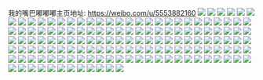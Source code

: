 我的嘴巴嘟嘟嘟主页地址: https://weibo.com/u/5553882160 
![](https://wx4.sinaimg.cn/mw2000/0063Rwswgy1h98bt109nej30u014pgs1.jpg) 
![](https://wx4.sinaimg.cn/mw2000/0063Rwswgy1h96v04236lj30u0140n4a.jpg) 
![](https://wx4.sinaimg.cn/mw2000/0063Rwswgy1h96v038209j30u01407b8.jpg) 
![](https://wx4.sinaimg.cn/mw2000/0063Rwswgy1h96v02rwnej30u0140tff.jpg) 
![](https://wx4.sinaimg.cn/mw2000/0063Rwswgy1h96v03qtusj30u014045j.jpg) 
![](https://wx4.sinaimg.cn/mw2000/0063Rwswgy1h95vzmjjnaj31400u014i.jpg) 
![](https://wx4.sinaimg.cn/mw2000/0063Rwswgy1h95vzlup0kj31400u0k2k.jpg) 
![](https://wx4.sinaimg.cn/mw2000/0063Rwswgy1h93ry5ykc3j30u0140gx8.jpg) 
![](https://wx4.sinaimg.cn/mw2000/0063Rwswgy1h8xx7s3bfjj30jw10adjh.jpg) 
![](https://wx4.sinaimg.cn/mw2000/0063Rwswgy1h8xx97vcecj30j716w0vo.jpg) 
![](https://wx4.sinaimg.cn/mw2000/0063Rwswgy1h8xx9k89q9j31400u0wmy.jpg) 
![](https://wx4.sinaimg.cn/mw2000/0063Rwswgy1h8wue762d7j30u0140agi.jpg) 
![](https://wx4.sinaimg.cn/mw2000/0063Rwswgy1h8wue7xnxwj30u0140ai9.jpg) 
![](https://wx4.sinaimg.cn/mw2000/0063Rwswgy1h8wue7kbnpj30u0140ahe.jpg) 
![](https://wx4.sinaimg.cn/mw2000/0063Rwswgy1h8pqyhwgohj30u0140ah3.jpg) 
![](https://wx4.sinaimg.cn/mw2000/0063Rwswgy1h8pqyi9bp0j30u0140tfu.jpg) 
![](https://wx4.sinaimg.cn/mw2000/0063Rwswgy1h8pqyiypitj30u01407bb.jpg) 
![](https://wx4.sinaimg.cn/mw2000/0063Rwswgy1h8pqyjcb1ej30u0140467.jpg) 
![](https://wx4.sinaimg.cn/mw2000/0063Rwswgy1h852f1zftej30kg0sm78y.jpg) 
![](https://wx4.sinaimg.cn/mw2000/0063Rwswgy1h7aemyjvsjj30u0140tdx.jpg) 
![](https://wx4.sinaimg.cn/mw2000/0063Rwswgy1h7aemz1g1pj30u0140tei.jpg) 
![](https://wx4.sinaimg.cn/mw2000/0063Rwswgy1h7aen00soij30u0140grz.jpg) 
![](https://wx4.sinaimg.cn/mw2000/0063Rwswgy1h7aen0gnvdj30u01407aa.jpg) 
![](https://wx4.sinaimg.cn/mw2000/0063Rwswgy1h7990qvsh8j30u0140wjq.jpg) 
![](https://wx4.sinaimg.cn/mw2000/0063Rwswgy1h77k1ppb35j30u0140ahe.jpg) 
![](https://wx4.sinaimg.cn/mw2000/0063Rwswgy1h77k1q6pn8j30u00wqtad.jpg) 
![](https://wx4.sinaimg.cn/mw2000/0063Rwswgy1h77k1p2t4cj30u0140gox.jpg) 
![](https://wx4.sinaimg.cn/mw2000/0063Rwswgy1h76s8338etj30qb0qbtai.jpg) 
![](https://wx4.sinaimg.cn/mw2000/0063Rwswgy1h756ilov6mj305k05kq2t.jpg) 
![](https://wx4.sinaimg.cn/mw2000/0063Rwswgy1h73k2kmpypj30u0140jsy.jpg) 
![](https://wx4.sinaimg.cn/mw2000/0063Rwswgy1h72w10asouj30u0190qb0.jpg) 
![](https://wx4.sinaimg.cn/mw2000/0063Rwswgy1h72w0zvkx4j30u0140q4f.jpg) 
![](https://wx4.sinaimg.cn/mw2000/0063Rwswgy1h71qzspuzxj30tu13ugn8.jpg) 
![](https://wx4.sinaimg.cn/mw2000/0063Rwswgy1h71r1zq4gcj30u0140dm3.jpg) 
![](https://wx4.sinaimg.cn/mw2000/0063Rwswgy1h71r09dbp4j30tu13utf9.jpg) 
![](https://wx4.sinaimg.cn/mw2000/0063Rwswgy1h71qzafycxj30tu13u7a7.jpg) 
![](https://wx4.sinaimg.cn/mw2000/0063Rwswgy1h71qyitoemj30tu13u0xo.jpg) 
![](https://wx4.sinaimg.cn/mw2000/0063Rwswgy1h7011668xaj30u014046h.jpg) 
![](https://wx4.sinaimg.cn/mw2000/0063Rwswgy1h70117falkj30u0140jyy.jpg) 
![](https://wx4.sinaimg.cn/mw2000/0063Rwswgy1h701182jlvj30u0140gti.jpg) 
![](https://wx4.sinaimg.cn/mw2000/0063Rwswgy1h6y768tqb8j311c0n8jts.jpg) 
![](https://wx4.sinaimg.cn/mw2000/0063Rwswgy1h6seaub3p2j30tu13u45i.jpg) 
![](https://wx4.sinaimg.cn/mw2000/0063Rwswgy1h6seatvlbrj30tu13u0zk.jpg) 
![](https://wx4.sinaimg.cn/mw2000/0063Rwswgy1h6seaurlr1j30tu13u79t.jpg) 
![](https://wx4.sinaimg.cn/mw2000/0063Rwswgy1h6qp11yo60j30u0191k6k.jpg) 
![](https://wx4.sinaimg.cn/mw2000/0063Rwswgy1h6qp10udpqj30u019118r.jpg) 
![](https://wx4.sinaimg.cn/mw2000/0063Rwswgy1h6qp102durj30u014047v.jpg) 
![](https://wx4.sinaimg.cn/mw2000/0063Rwswgy1h6qp0zgoc8j30u0140jxe.jpg) 
![](https://wx4.sinaimg.cn/mw2000/0063Rwswgy1h6qp12l9epj30u0140qf0.jpg) 
![](https://wx4.sinaimg.cn/mw2000/0063Rwswgy1h6ql6wvm3ij30n01dsgrq.jpg) 
![](https://wx4.sinaimg.cn/mw2000/0063Rwswgy1h6merbji8rj33402c0x6q.jpg) 
![](https://wx4.sinaimg.cn/mw2000/0063Rwswgy1h6meta0nixj313u0tudtg.jpg) 
![](https://wx4.sinaimg.cn/mw2000/0063Rwswgy1h6mespop2oj313u0tuk4k.jpg) 
![](https://wx4.sinaimg.cn/mw2000/0063Rwswgy1h6mer3nnasj30n01dsn35.jpg) 
![](https://wx4.sinaimg.cn/mw2000/0063Rwswgy1h6mer1kqgoj32c03401kz.jpg) 
![](https://wx4.sinaimg.cn/mw2000/0063Rwswgy1h6mer2x5hmj32c0340hdt.jpg) 
![](https://wx4.sinaimg.cn/mw2000/0063Rwswgy1h6kdc4zo0ij30u0140tfa.jpg) 
![](https://wx4.sinaimg.cn/mw2000/0063Rwswgy1h6kdc5g3p5j30u014040l.jpg) 
![](https://wx4.sinaimg.cn/mw2000/0063Rwswgy1h6kdcd0t9oj30u014075f.jpg) 
![](https://wx4.sinaimg.cn/mw2000/0063Rwswgy1h6i1z2oxcwj30u0140q57.jpg) 
![](https://wx4.sinaimg.cn/mw2000/0063Rwswgy1h6i1z38d2qj30u0140wg3.jpg) 
![](https://wx4.sinaimg.cn/mw2000/0063Rwswgy1h6i1z3o57lj30u0140jsn.jpg) 
![](https://wx4.sinaimg.cn/mw2000/0063Rwswgy1h6i1z25pqhj30u0140ta9.jpg) 
![](https://wx4.sinaimg.cn/mw2000/0063Rwswgy1h6h0vse2b5j31400u0wlk.jpg) 
![](https://wx4.sinaimg.cn/mw2000/0063Rwswgy1h6fszf6ibhj30n01dstdo.jpg) 
![](https://wx4.sinaimg.cn/mw2000/0063Rwswgy1h6a1gb345dj30u01hcwfx.jpg) 
![](https://wx4.sinaimg.cn/mw2000/0063Rwswgy1h6a1gd8c2lj30u01hdtax.jpg) 
![](https://wx4.sinaimg.cn/mw2000/0063Rwswgy1h6a1gdq30ij30u00u0ab5.jpg) 
![](https://wx4.sinaimg.cn/mw2000/0063Rwswgy1h6a1gbkpukj30u01hd3zm.jpg) 
![](https://wx4.sinaimg.cn/mw2000/0063Rwswgy1h6a1gc60cmj30u018xwfo.jpg) 
![](https://wx4.sinaimg.cn/mw2000/0063Rwswgy1h6a1ge7igpj30u0190wgo.jpg) 
![](https://wx4.sinaimg.cn/mw2000/0063Rwswgy1h6a1gemn2hj30u0196myu.jpg) 
![](https://wx4.sinaimg.cn/mw2000/0063Rwswgy1h6a1gfad5bj30u0191dhs.jpg) 
![](https://wx4.sinaimg.cn/mw2000/0063Rwswgy1h6a1gfrglgj30u0190dg4.jpg) 
![](https://wx4.sinaimg.cn/mw2000/0063Rwswgy1h6a1ggqkv4j30u0190wev.jpg) 
![](https://wx4.sinaimg.cn/mw2000/0063Rwswgy1h6a1gg7icqj30u019175e.jpg) 
![](https://wx4.sinaimg.cn/mw2000/0063Rwswgy1h6a1ganm45j318y0u0mz7.jpg) 
![](https://wx4.sinaimg.cn/mw2000/0063Rwswgy1h60vl9wtwbj30u0140tgh.jpg) 
![](https://wx4.sinaimg.cn/mw2000/0063Rwswgy1h5xqob4y9gj30u0140wly.jpg) 
![](https://wx4.sinaimg.cn/mw2000/0063Rwswgy1h5xqobkjkjj30u0140ahc.jpg) 
![](https://wx4.sinaimg.cn/mw2000/0063Rwswgy1h5xqoby77mj30u0140ahp.jpg) 
![](https://wx4.sinaimg.cn/mw2000/0063Rwswgy1h5xqoarreij30u0140tfx.jpg) 
![](https://wx4.sinaimg.cn/mw2000/0063Rwswgy1h5xqo9t6qej30u0191n3p.jpg) 
![](https://wx4.sinaimg.cn/mw2000/0063Rwswgy1h5xqoaecjrj30u0140wk0.jpg) 
![](https://wx4.sinaimg.cn/mw2000/0063Rwswgy1h5tn4mysd2j31400u075o.jpg) 
![](https://wx4.sinaimg.cn/mw2000/0063Rwswgy1h5tn8k4x9fj30n01ds76x.jpg) 
![](https://wx4.sinaimg.cn/mw2000/0063Rwswgy1h3qkrq5tjyj30u0140456.jpg) 
![](https://wx4.sinaimg.cn/mw2000/0063Rwswgy1h3je349310j33402c0qv6.jpg) 
![](https://wx4.sinaimg.cn/mw2000/0063Rwswgy1h3je36ov70j32c0340x6q.jpg) 
![](https://wx4.sinaimg.cn/mw2000/0063Rwswgy1h3je31oeykj32c0340b2b.jpg) 
![](https://wx4.sinaimg.cn/mw2000/0063Rwswgy1h3icnw9livj30u0140121.jpg) 
![](https://wx4.sinaimg.cn/mw2000/0063Rwswgy1h3icnvmj2yj30u0140al4.jpg) 
![](https://wx4.sinaimg.cn/mw2000/0063Rwswgy1h33idnmo51j30u014047x.jpg) 
![](https://wx4.sinaimg.cn/mw2000/0063Rwswgy1h33idkmqoej30u012u490.jpg) 
![](https://wx4.sinaimg.cn/mw2000/0063Rwswgy1h33idmg5a3j30u0191dp8.jpg) 
![](https://wx4.sinaimg.cn/mw2000/0063Rwswgy1h33idjy2h4j30u02h4x1e.jpg) 
![](https://wx4.sinaimg.cn/mw2000/0063Rwswgy1h33idluk83j30u02i0kbf.jpg) 
![](https://wx4.sinaimg.cn/mw2000/0063Rwswgy1h33idn1s4yj30u0140gxp.jpg) 
![](https://wx4.sinaimg.cn/mw2000/0063Rwswgy1h2wlylwc2ij30u0140qdi.jpg) 
![](https://wx4.sinaimg.cn/mw2000/0063Rwswgy1h2wlypwwz1j30u0191qfl.jpg) 
![](https://wx4.sinaimg.cn/mw2000/0063Rwswgy1h2wlyno1soj30u0191akw.jpg) 
![](https://wx4.sinaimg.cn/mw2000/0063Rwswgy1h2wlyqmiuxj30u0169n7n.jpg) 
![](https://wx4.sinaimg.cn/mw2000/0063Rwswgy1h2wlyo30q5j30u013eain.jpg) 
![](https://wx4.sinaimg.cn/mw2000/0063Rwswgy1h2wlyojkr5j30u01344bd.jpg) 
![](https://wx4.sinaimg.cn/mw2000/0063Rwswgy1h2wlyn6vf2j30u02bxkcv.jpg) 
![](https://wx4.sinaimg.cn/mw2000/0063Rwswgy1h2wlyl3cqfj30u024qnfo.jpg) 
![](https://wx4.sinaimg.cn/mw2000/0063Rwswgy1h2wlyr2jz5j30u0140qdt.jpg) 
![](https://wx4.sinaimg.cn/mw2000/0063Rwswgy1h2vi0lrtecj30u0190gxu.jpg) 
![](https://wx4.sinaimg.cn/mw2000/0063Rwswgy1h2vi0qkhv8j30u0140tj1.jpg) 
![](https://wx4.sinaimg.cn/mw2000/0063Rwswgy1h2vi0kg5dnj30u012bqal.jpg) 
![](https://wx4.sinaimg.cn/mw2000/0063Rwswgy1h2vi0p6kp7j30u0140tjy.jpg) 
![](https://wx4.sinaimg.cn/mw2000/0063Rwswgy1h2vi0m82daj30u017j14e.jpg) 
![](https://wx4.sinaimg.cn/mw2000/0063Rwswgy1h2vi0pia6wj30u0140tge.jpg) 
![](https://wx4.sinaimg.cn/mw2000/0063Rwswgy1h2vi0okcnwj30u012cn6q.jpg) 
![](https://wx4.sinaimg.cn/mw2000/0063Rwswgy1h2vi0moncej30u01407gt.jpg) 
![](https://wx4.sinaimg.cn/mw2000/0063Rwswgy1h2koha1187j30n01dswhz.jpg) 
![](https://wx4.sinaimg.cn/mw2000/0063Rwswgy1h2hmneigtdj30ml0rgwh0.jpg) 
![](https://wx4.sinaimg.cn/mw2000/0063Rwswgy1h2e6hlvd4pj31o02804qp.jpg) 
![](https://wx4.sinaimg.cn/mw2000/0063Rwswgy1h2e6hdol0lj31o0280qv5.jpg) 
![](https://wx4.sinaimg.cn/mw2000/0063Rwswgy1h2e6hun0cpj316o1kwe4x.jpg) 
![](https://wx4.sinaimg.cn/mw2000/0063Rwswgy1h2e6hxo9l9j31o0280npd.jpg) 
![](https://wx4.sinaimg.cn/mw2000/0063Rwswgy1h2crylf1zaj31o02807wh.jpg) 
![](https://wx4.sinaimg.cn/mw2000/0063Rwswgy1h2cryjlpfoj31o0280b29.jpg) 
![](https://wx4.sinaimg.cn/mw2000/0063Rwswgy1h297kpocq7j32c03404qr.jpg) 
![](https://wx4.sinaimg.cn/mw2000/0063Rwswgy1h260efu4ctj31o0280e81.jpg) 
![](https://wx4.sinaimg.cn/mw2000/0063Rwswgy1h260edfxs7j31o0280hdt.jpg) 
![](https://wx4.sinaimg.cn/mw2000/0063Rwswgy1h260ehazxnj31o02804qp.jpg) 
![](https://wx4.sinaimg.cn/mw2000/0063Rwswgy1h24w9xt2cqj30u0140wqu.jpg) 
![](https://wx4.sinaimg.cn/mw2000/0063Rwswgy1h222srhhczj33402c0u0x.jpg) 
![](https://wx4.sinaimg.cn/mw2000/0063Rwswgy1h222st9w7kj32c0340qv7.jpg) 
![](https://wx4.sinaimg.cn/mw2000/0063Rwswgy1h222tou5p7j33402c0kjm.jpg) 
![](https://wx4.sinaimg.cn/mw2000/0063Rwswgy1h2211ky1gnj31eb20onpd.jpg) 
![](https://wx4.sinaimg.cn/mw2000/0063Rwswgy1h2211ml140j31do22jb29.jpg) 
![](https://wx4.sinaimg.cn/mw2000/0063Rwswgy1h2211jui1jj31hb27z4qq.jpg) 
![](https://wx4.sinaimg.cn/mw2000/0063Rwswgy1h1xxfiiblhj30u012wgve.jpg) 
![](https://wx4.sinaimg.cn/mw2000/0063Rwswgy1h1xxfhzta8j30u01917df.jpg) 
![](https://wx4.sinaimg.cn/mw2000/0063Rwswgy1h1xxff8f5qj30u010bdo1.jpg) 
![](https://wx4.sinaimg.cn/mw2000/0063Rwswgy1h1xxfhezzpj30u00zeqae.jpg) 
![](https://wx4.sinaimg.cn/mw2000/0063Rwswgy1h1xxjtu0foj31400u010p.jpg) 
![](https://wx4.sinaimg.cn/mw2000/0063Rwswgy1h1wt673gqfj31o02804qr.jpg) 
![](https://wx4.sinaimg.cn/mw2000/0063Rwswgy1h1wt6c521lj316o1kwe81.jpg) 
![](https://wx4.sinaimg.cn/mw2000/0063Rwswgy1h1wt68zm5cj316o1kw4ql.jpg) 
![](https://wx4.sinaimg.cn/mw2000/0063Rwswgy1h1wt6g34u2j316o1kx4p9.jpg) 
